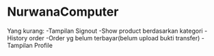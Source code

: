 # NurwanaComputer

Yang kurang:
-Tampilan Signout
-Show product berdasarkan kategori
-History order
-Order yg belum terbayar(belum upload bukti transfer)
-Tampilan Profile
